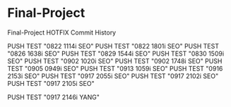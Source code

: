 # Final-Project 
Final-Project HOTFIX Commit History

PUSH TEST "0822 1114i SEO"
PUSH TEST "0822 1801i SEO"
PUSH TEST "0826 1638i SEO"
PUSH TEST "0829 1544i SEO"
PUSH TEST "0830 1509i SEO"
PUSH TEST "0902 1020i SEO"
PUSH TEST "0902 1748i SEO"
PUSH TEST "0905 0949i SEO"
PUSH TEST "0913 1059i SEO"
PUSH TEST "0916 2153i SEO"
PUSH TEST "0917 2055i SEO"
PUSH TEST "0917 2102i SEO"
PUSH TEST "0917 2105i SEO"

PUSH TEST "0917 2146i YANG"